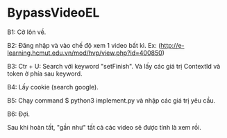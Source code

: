 # BypassVideoEL


B1: Cờ lôn về.

B2: Đăng nhập và vào chế độ xem 1 video bất kì. Ex: (http://e-learning.hcmut.edu.vn/mod/hvp/view.php?id=400850)

B3: Ctr + U: Search với keyword "setFinish". Và lấy các giá trị ContextId và token ở phía sau keyword.

B4: Lấy cookie (search google).

B5: Chạy command $ python3 implement.py và nhập các giá trị yêu cầu.

B6: Đợi.

Sau khi hoàn tất, "gần như" tất cả các video sẽ được tính là xem rồi.
